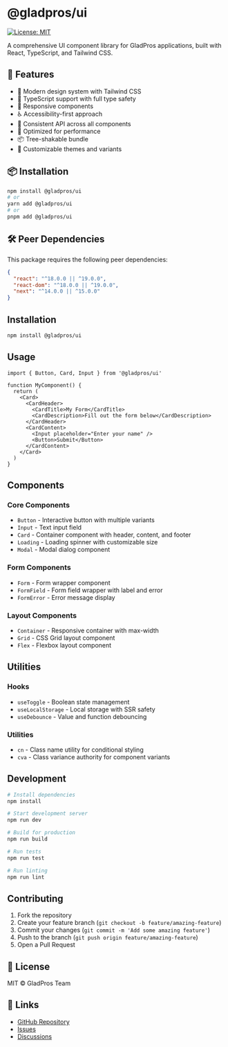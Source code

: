 # @gladpros/ui

[![License: MIT](https://img.shields.io/badge/License-MIT-yellow.svg)](https://opensource.org/licenses/MIT)

A comprehensive UI component library for GladPros applications, built with React, TypeScript, and Tailwind CSS.

## 🚀 Features

- 🎨 Modern design system with Tailwind CSS
- 🔧 TypeScript support with full type safety
- 📱 Responsive components
- ♿ Accessibility-first approach
- 🎯 Consistent API across all components
- 🚀 Optimized for performance
- 📦 Tree-shakable bundle
- 🎨 Customizable themes and variants

## 📦 Installation

```bash
npm install @gladpros/ui
# or
yarn add @gladpros/ui
# or
pnpm add @gladpros/ui
```

## 🛠️ Peer Dependencies

This package requires the following peer dependencies:

```json
{
  "react": "^18.0.0 || ^19.0.0",
  "react-dom": "^18.0.0 || ^19.0.0",
  "next": "^14.0.0 || ^15.0.0"
}
```

## Installation

```bash
npm install @gladpros/ui
```

## Usage

```tsx
import { Button, Card, Input } from '@gladpros/ui'

function MyComponent() {
  return (
    <Card>
      <CardHeader>
        <CardTitle>My Form</CardTitle>
        <CardDescription>Fill out the form below</CardDescription>
      </CardHeader>
      <CardContent>
        <Input placeholder="Enter your name" />
        <Button>Submit</Button>
      </CardContent>
    </Card>
  )
}
```

## Components

### Core Components
- `Button` - Interactive button with multiple variants
- `Input` - Text input field
- `Card` - Container component with header, content, and footer
- `Loading` - Loading spinner with customizable size
- `Modal` - Modal dialog component

### Form Components
- `Form` - Form wrapper component
- `FormField` - Form field wrapper with label and error
- `FormError` - Error message display

### Layout Components
- `Container` - Responsive container with max-width
- `Grid` - CSS Grid layout component
- `Flex` - Flexbox layout component

## Utilities

### Hooks
- `useToggle` - Boolean state management
- `useLocalStorage` - Local storage with SSR safety
- `useDebounce` - Value and function debouncing

### Utilities
- `cn` - Class name utility for conditional styling
- `cva` - Class variance authority for component variants

## Development

```bash
# Install dependencies
npm install

# Start development server
npm run dev

# Build for production
npm run build

# Run tests
npm run test

# Run linting
npm run lint
```

## Contributing

1. Fork the repository
2. Create your feature branch (`git checkout -b feature/amazing-feature`)
3. Commit your changes (`git commit -m 'Add some amazing feature'`)
4. Push to the branch (`git push origin feature/amazing-feature`)
5. Open a Pull Request

## 📄 License

MIT © GladPros Team

## 🔗 Links

- [GitHub Repository](https://github.com/Gladiston-Porto/gladpros-ui)
- [Issues](https://github.com/Gladiston-Porto/gladpros-ui/issues)
- [Discussions](https://github.com/Gladiston-Porto/gladpros-ui/discussions)